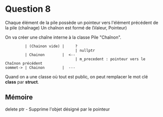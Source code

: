 # Question 8
Chaque élément de la pile possède un pointeur vers l'élément précédent de la pile (chaînage) 
Un chaînon est formé de (Valeur, Pointeur)

On va créer une chaîne interne à la classe Pile "Chaînon".
```
         | (Chainon vide) |     ?
                                | nullptr
         | Chainon        |  <-- 
                                | m_precedent : pointeur vers le Chaînon précédent
sommet-> | Chainon        |  ---
```

Quand on a une classe où tout est public, on peut remplacer le mot clé **class** par **struct**.

## Mémoire
delete ptr - Supprime l'objet désigné par le pointeur
